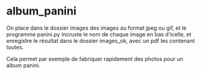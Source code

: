 # album_panini
On place dans le dossier images des images au format jpeg ou gif, et le programme panini.py incruste le nom de chaque image en bas d'icelle,
et enregistre le résultat dans le dossier images_ok, avec un pdf les contenant toutes.

Cela permet par exemple de fabriquer rapidement des photos pour un album panini.
